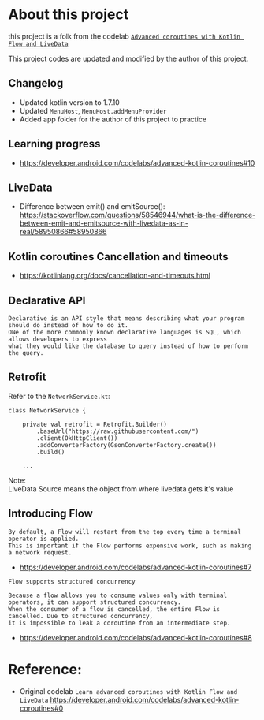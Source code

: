 # About this project

this project is a folk from the codelab [`Advanced coroutines with Kotlin Flow and LiveData`](https://developer.android.com/codelabs/advanced-kotlin-coroutines#0)

This project codes are updated and modified by the author of this project.

## Changelog
* Updated kotlin version to 1.7.10
* Updated `MenuHost`, `MenuHost.addMenuProvider`
* Added app folder for the author of this project to practice

## Learning progress
* https://developer.android.com/codelabs/advanced-kotlin-coroutines#10

## LiveData
* Difference between emit() and emitSource(): https://stackoverflow.com/questions/58546944/what-is-the-difference-between-emit-and-emitsource-with-livedata-as-in-real/58950866#58950866

## Kotlin coroutines Cancellation and timeouts
* https://kotlinlang.org/docs/cancellation-and-timeouts.html

## Declarative API
```console
Declarative is an API style that means describing what your program should do instead of how to do it.
ONe of the more commonly known declarative languages is SQL, which allows developers to express
what they would like the database to query instead of how to perform the query.
```

## Retrofit

Refer to the `NetworkService.kt`:
```
class NetworkService {

    private val retrofit = Retrofit.Builder()
        .baseUrl("https://raw.githubusercontent.com/")
        .client(OkHttpClient())
        .addConverterFactory(GsonConverterFactory.create())
        .build()

    ...
```

Note: \
LiveData Source means the object from where livedata gets it's value

## Introducing Flow

```
By default, a Flow will restart from the top every time a terminal operator is applied.
This is important if the Flow performs expensive work, such as making a network request.
```
* https://developer.android.com/codelabs/advanced-kotlin-coroutines#7
```
Flow supports structured concurrency

Because a flow allows you to consume values only with terminal operators, it can support structured concurrency.
When the consumer of a flow is cancelled, the entire Flow is cancelled. Due to structured concurrency,
it is impossible to leak a coroutine from an intermediate step.
```
* https://developer.android.com/codelabs/advanced-kotlin-coroutines#8



# Reference:
* Original codelab `Learn advanced coroutines with Kotlin Flow and LiveData` https://developer.android.com/codelabs/advanced-kotlin-coroutines#0